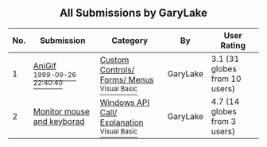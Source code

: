 ﻿<div align="center">

## All Submissions by GaryLake

</div>

No.  | Submission | Category | By   | User Rating
---- | ---------- | -------- | ---- | -----------
1 | [AniGif<br /><sup>1999-09-26 22:40:40</sup>](https://github.com/Planet-Source-Code/garylake-anigif__1-3733) | [Custom Controls/ Forms/  Menus<br /><sup>Visual Basic</sup>](../ByCategory/custom-controls-forms-menus__1-4.md) | GaryLake | 3.1 (31 globes from 10 users)
2 | [Monitor mouse and keyborad<br />](https://github.com/Planet-Source-Code/garylake-monitor-mouse-and-keyborad__1-7691) | [Windows API Call/ Explanation<br /><sup>Visual Basic</sup>](../ByCategory/windows-api-call-explanation__1-39.md) | GaryLake | 4.7 (14 globes from 3 users)
